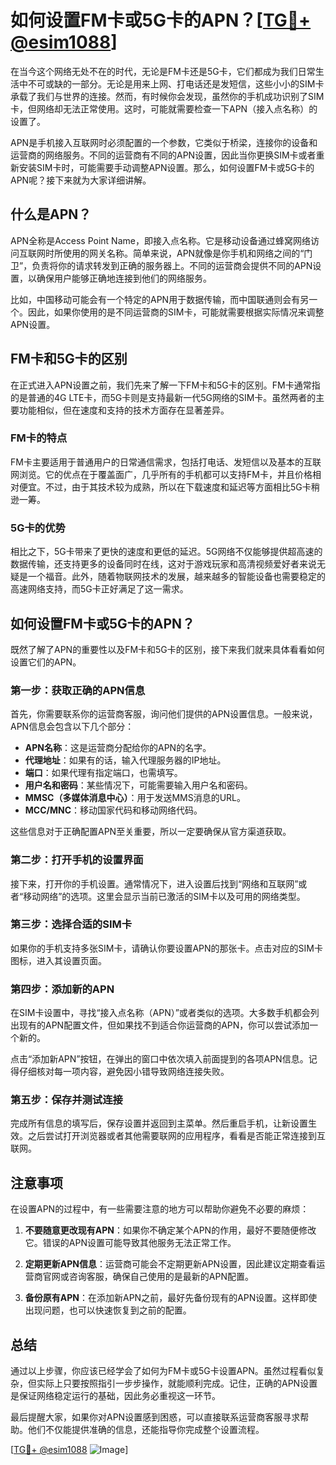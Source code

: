 # 如何设置FM卡或5G卡的APN？[[TG💪+ @esim1088](https://t.me/s/esim1088)]

在当今这个网络无处不在的时代，无论是FM卡还是5G卡，它们都成为我们日常生活中不可或缺的一部分。无论是用来上网、打电话还是发短信，这些小小的SIM卡承载了我们与世界的连接。然而，有时候你会发现，虽然你的手机成功识别了SIM卡，但网络却无法正常使用。这时，可能就需要检查一下APN（接入点名称）的设置了。

APN是手机接入互联网时必须配置的一个参数，它类似于桥梁，连接你的设备和运营商的网络服务。不同的运营商有不同的APN设置，因此当你更换SIM卡或者重新安装SIM卡时，可能需要手动调整APN设置。那么，如何设置FM卡或5G卡的APN呢？接下来就为大家详细讲解。

## 什么是APN？

APN全称是Access Point Name，即接入点名称。它是移动设备通过蜂窝网络访问互联网时所使用的网关名称。简单来说，APN就像是你手机和网络之间的“门卫”，负责将你的请求转发到正确的服务器上。不同的运营商会提供不同的APN设置，以确保用户能够正确地连接到他们的网络服务。

比如，中国移动可能会有一个特定的APN用于数据传输，而中国联通则会有另一个。因此，如果你使用的是不同运营商的SIM卡，可能就需要根据实际情况来调整APN设置。

## FM卡和5G卡的区别

在正式进入APN设置之前，我们先来了解一下FM卡和5G卡的区别。FM卡通常指的是普通的4G LTE卡，而5G卡则是支持最新一代5G网络的SIM卡。虽然两者的主要功能相似，但在速度和支持的技术方面存在显著差异。

### FM卡的特点

FM卡主要适用于普通用户的日常通信需求，包括打电话、发短信以及基本的互联网浏览。它的优点在于覆盖面广，几乎所有的手机都可以支持FM卡，并且价格相对便宜。不过，由于其技术较为成熟，所以在下载速度和延迟等方面相比5G卡稍逊一筹。

### 5G卡的优势

相比之下，5G卡带来了更快的速度和更低的延迟。5G网络不仅能够提供超高速的数据传输，还支持更多的设备同时在线，这对于游戏玩家和高清视频爱好者来说无疑是一个福音。此外，随着物联网技术的发展，越来越多的智能设备也需要稳定的高速网络支持，而5G卡正好满足了这一需求。

## 如何设置FM卡或5G卡的APN？

既然了解了APN的重要性以及FM卡和5G卡的区别，接下来我们就来具体看看如何设置它们的APN。

### 第一步：获取正确的APN信息

首先，你需要联系你的运营商客服，询问他们提供的APN设置信息。一般来说，APN信息会包含以下几个部分：

- **APN名称**：这是运营商分配给你的APN的名字。
- **代理地址**：如果有的话，输入代理服务器的IP地址。
- **端口**：如果代理有指定端口，也需填写。
- **用户名和密码**：某些情况下，可能需要输入用户名和密码。
- **MMSC（多媒体消息中心）**：用于发送MMS消息的URL。
- **MCC/MNC**：移动国家代码和移动网络代码。

这些信息对于正确配置APN至关重要，所以一定要确保从官方渠道获取。

### 第二步：打开手机的设置界面

接下来，打开你的手机设置。通常情况下，进入设置后找到“网络和互联网”或者“移动网络”的选项。这里会显示当前已激活的SIM卡以及可用的网络类型。

### 第三步：选择合适的SIM卡

如果你的手机支持多张SIM卡，请确认你要设置APN的那张卡。点击对应的SIM卡图标，进入其设置页面。

### 第四步：添加新的APN

在SIM卡设置中，寻找“接入点名称（APN）”或者类似的选项。大多数手机都会列出现有的APN配置文件，但如果找不到适合你运营商的APN，你可以尝试添加一个新的。

点击“添加新APN”按钮，在弹出的窗口中依次填入前面提到的各项APN信息。记得仔细核对每一项内容，避免因小错导致网络连接失败。

### 第五步：保存并测试连接

完成所有信息的填写后，保存设置并返回到主菜单。然后重启手机，让新设置生效。之后尝试打开浏览器或者其他需要联网的应用程序，看看是否能正常连接到互联网。

## 注意事项

在设置APN的过程中，有一些需要注意的地方可以帮助你避免不必要的麻烦：

1. **不要随意更改现有APN**：如果你不确定某个APN的作用，最好不要随便修改它。错误的APN设置可能导致其他服务无法正常工作。
   
2. **定期更新APN信息**：运营商可能会不定期更新APN设置，因此建议定期查看运营商官网或咨询客服，确保自己使用的是最新的APN配置。

3. **备份原有APN**：在添加新APN之前，最好先备份现有的APN设置。这样即使出现问题，也可以快速恢复到之前的配置。

## 总结

通过以上步骤，你应该已经学会了如何为FM卡或5G卡设置APN。虽然过程看似复杂，但实际上只要按照指引一步步操作，就能顺利完成。记住，正确的APN设置是保证网络稳定运行的基础，因此务必重视这一环节。

最后提醒大家，如果你对APN设置感到困惑，可以直接联系运营商客服寻求帮助。他们不仅能提供准确的信息，还能指导你完成整个设置流程。

[[TG💪+ @esim1088](https://t.me/s/esim1088) ![Image](https://i.postimg.cc/4NQfJmqS/Snipaste-2025-05-13-00-14-12.png)]